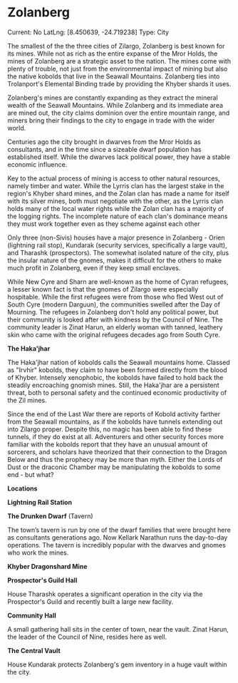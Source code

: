 # Zolanberg

Current: No
LatLng: [8.450639, -24.719238]
Type: City

The smallest of the the three cities of Zilargo, Zolanberg is best known for its mines. While not as rich as the entire
expanse of the Mror Holds, the mines of Zolanberg are a strategic asset to the nation. The mines come with plenty of
trouble, not just from the environmental impact of mining but also the native kobolds that live in the Seawall Mountains. Zolanberg ties into Trolanport's Elemental Binding trade by providing the Khyber shards it uses.

Zolanberg's mines are constantly expanding as they extract the mineral wealth of the Seawall Mountains. While Zolanberg and its immediate area are mined out, the city claims dominion over the entire mountain range, and miners
bring their findings to the city to engage in trade with the wider world.

Centuries ago the city brought in dwarves from the Mror Holds as consultants, and in the time since a sizeable dwarf
population has established itself. While the dwarves lack political power, they have a stable economic influence.

Key to the actual process of mining is access to other natural resources, namely timber and water. While the Lyrris clan has the largest stake in the region's Khyber shard mines, and the Zolan clan has made a name for itself with its silver mines, both must negotiate with the other, as the Lyrris clan holds many of the local water rights while the Zolan clan has a majority of the logging rights. The incomplete nature of each clan's dominance means they must work together even as they scheme against each other

Only three (non-Sivis) houses have a major presence in Zolanberg - Orien (lightning rail stop), Kundarak (security services, specifically a large vault), and Tharashk (prospectors). The somewhat isolated nature of the city, plus the insular nature of the gnomes, makes it difficult for the others to make much profit in Zolanberg, even if they keep small enclaves.

While New Cyre and Sharn are well-known as the home of Cyran refugees, a lesser known fact is that the gnomes of
Zilargo were especially hospitable. While the first refugees were from those who fled West out of South Cyre (modern
Darguun), the communities swelled after the Day of Mourning. The refugees in Zolanberg don't hold any political power, but their community is looked after with kindness by the Council of Nine. The community leader is Zinat Harun, an elderly woman with tanned, leathery skin who came with the original refugees decades ago from South Cyre.

**The Haka'jhar**

The Haka'jhar nation of kobolds calls the Seawall mountains home. Classed as "Irvhir" kobolds, they claim to have been
formed directly from the blood of Khyber. Intensely xenophobic, the kobolds have failed to hold back the steadily
encroaching gnomish mines. Still, the Haka'jhar are a persistent threat, both to personal safety and the continued economic productivity of the Zil mines.

Since the end of the Last War there are reports of Kobold activity farther from the Seawall mountains, as if the kobolds have tunnels extending out into Zilargo proper. Despite this, no magic has been able to find these tunnels, if they do exist at all. Adventurers and other security forces more familiar with the kobolds report that they have an unusual amount of sorcerers, and scholars have theorized that their connection to the Dragon Below and thus the prophecy may be more than myth. Either the Lords of Dust or the draconic Chamber may be manipulating the kobolds to some end - but what?

**Locations**

**Lightning Rail Station**

**The Drunken Dwarf** (Tavern)

The town’s tavern is run by one of the dwarf families that were brought here as consultants generations ago. Now Kellark Narathun runs the day-to-day operations. The tavern is incredibly popular with the dwarves and gnomes who work the mines.

**Khyber Dragonshard Mine**

**Prospector's Guild Hall**

House Tharashk operates a significant operation in the city via the Prospector's Guild and recently built a large new facility.

**Community Hall**

A small gathering hall sits in the center of town, near the vault. Zinat Harun, the leader of the Council of Nine, resides here as well.

**The Central Vault**

House Kundarak protects Zolanberg's gem inventory in a huge vault within the city.